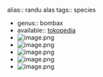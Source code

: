 alias:: randu alas
tags:: species

- genus:: bombax
- available:: [tokopedia](https://www.tokopedia.com/tyuikaaa/ready-bibit-tanaman-langka-randu-alas?extParam=ivf%3Dfalse%26src%3Dsearch)
- ![image.png](https://peach-geographical-bat-397.mypinata.cloud/ipfs/QmbLPJEBdZSVuwCmQTQqSpGbAc5bTwsSLtpqdMNnkRTTRr)
- ![image.png](https://peach-geographical-bat-397.mypinata.cloud/ipfs/QmXT5kAp3bgLWWJNDLipgxJCzseQmNcyri9kvEZr1JQLmA)
- ![image.png](https://peach-geographical-bat-397.mypinata.cloud/ipfs/QmR8vnsa3zUCmHFniz7kuKoUnBkL5zukausDpHwrNrrHEy)
- ![image.png](https://peach-geographical-bat-397.mypinata.cloud/ipfs/Qmb7rUeaL5j2Bm6HM5dNipUrQXpVetrZR7XJofckuaGuDT)
- ![image.png](https://peach-geographical-bat-397.mypinata.cloud/ipfs/QmU4dy3V1hzKftKvpiemyrgGrhh6An53DLRcnX7aBmuL71)